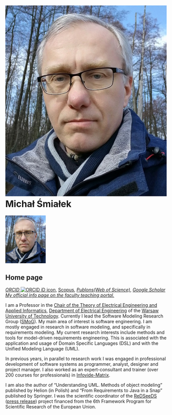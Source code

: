 # ![MŚ](/images/smialek.jpg) Michał Śmiałek
<img src="/images/smialek.jpg" width=25%>

## Home page

<p><a href="https://orcid.org/0000-0001-6170-443X"><em>ORCID</em> <img src="https://orcid.org/sites/default/files/images/orcid_16x16.png" alt="ORCID iD icon" width="16" height="16" border="0"></a>, <a href="https://www.scopus.com/authid/detail.uri?authorId=8691503900">Scopus</a>, <a href="https://publons.com/a/1517998"><em>Publons(Web of Science)</em></a>, <em><a href="https://scholar.google.pl/citations?user=ZB-n2YQAAAAJ">Google Scholar</a></em><br> <em><a href="https://e-dziekanat.ee.pw.edu.pl/isod-portal/wykladowca?teacherId=2448">My official info page on the faculty teaching portal.</a></em></p>

<p>I am a Professor in the <a href="http://zetiis.iem.pw.edu.pl/index.php?lang=en">Chair of the Theory of Electrical Engineering and Applied Informatics</a>, <a href="http://www.ee.pw.edu.pl/en/">Department of Electrical Engineering</a> of the <a href="https://www.pw.edu.pl/engpw">Warsaw University of Technology</a>.   Currently I lead the Software Modeling Research Group (<a href="http://smog.iem.pw.edu.pl/">SMoG</a>). My main area of interest is   software engineering. I am mostly engaged in research in software modeling, and specifically in requirements modeling. My current research interests   include methods and tools for model-driven requirements engineering. This is associated with the application and usage of Domain Specific Languages (DSL)   and with the Unified Modeling Language (UML).</p>

<p>In previous years, in parallel to research work I was engaged in professional   development of software systems as programmer, analyst, designer and project manager. I also worked as an expert-consultant and trainer (over 200 courses   for professionals) in <a href="http://www.infovidematrix.pl/en/">Infovide-Matrix</a>.   </p>

<p>I am also the author of “Understanding UML. Methods of object modeling” published by Helion (in Polish) and “From Requirements to Java in a Snap” published by Springer. I was the scientific coordinator of the <a href="http://www.redseeds.eu/">ReDSeeDS
</a> (<a href="http://cordis.europa.eu/search/index.cfm?fuseaction=news.document&amp;N_RCN=31614">press release</a>) project financed from the 6th Framework Program for Scientific Research of the European Union.</p>
